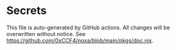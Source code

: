 # Secrets

This file is auto-generated by GitHub actions. All changes will be overwritten without notice.
See <https://github.com/0xCCF4/noxa/blob/main/pkgs/doc.nix>.